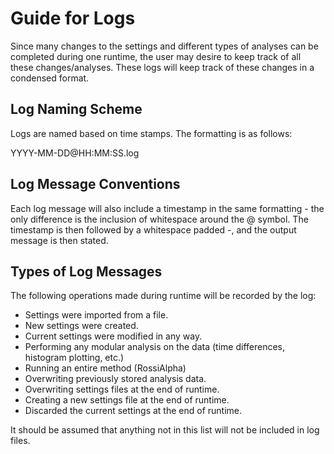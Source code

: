 # Guide for Logs

Since many changes to the settings and different types of analyses can be completed during one runtime, the user may desire to keep track of all these changes/analyses. These logs will keep track of these changes in a condensed format.

## Log Naming Scheme

Logs are named based on time stamps. The formatting is as follows:

YYYY-MM-DD@HH:MM:SS.log

## Log Message Conventions

Each log message will also include a timestamp in the same formatting - the only difference is the inclusion of whitespace around the @ symbol. The timestamp is then followed by a whitespace padded -, and the output message is then stated.

## Types of Log Messages

The following operations made during runtime will be recorded by the log:

* Settings were imported from a file.
* New settings were created.
* Current settings were modified in any way.
* Performing any modular analysis on the data (time differences, histogram plotting, etc.)
* Running an entire method (RossiAlpha)
* Overwriting previously stored analysis data.
* Overwriting settings files at the end of runtime.
* Creating a new settings file at the end of runtime.
* Discarded the current settings at the end of runtime.

It should be assumed that anything not in this list will not be included in log files.